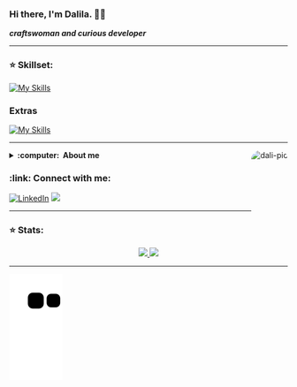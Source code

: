 ### Hi there, I'm Dalila. 🖖🏻

***craftswoman and curious developer***

<hr/>

### :star: Skillset:
[![My Skills](https://skillicons.dev/icons?i=java,typescript,angular,javascript,php,spring,mysql,bootstrap)](https://skillicons.dev)


### Extras
[![My Skills](https://skillicons.dev/icons?i=git,github,ps)](https://skillicons.dev)

<hr/>

<img align="right" alt="dali-pic" height="120" style="border-radius:1rem;" src="https://media0.giphy.com/media/weHk0Zk6xlG8Fecupl/giphy.gif?cid=790b761171f7315447a1bd04084870600bed0fedc4ccb65a&rid=giphy.gif&ct=g">

<details close="true">
  <summary><b>:computer: &nbsp;About me</b></summary>
  
  - 🔭 I’m currently working on  ***Portfolio***
  - 🌱 I’m currently learning ***Java/Javascript***
  - 🤔 I’m looking for help with ***desing***
  - 💬 Ask me about ***Anything***
  - 📫 How to reach me: dalimistura@gmail.com
  - 😄 Pronouns: she/her
  - ⚡ Fun fact: ***we are stardust***
 </details>
 
  


<h3 align="left"> :link: Connect with me:</h3>

<p align = "left">
<a href="https://www.linkedin.com/in/dalilamf/" target="_blank"><img src="https://img.shields.io/badge/LinkedIn-0077B5?style=for-the-badge&logo=linkedin&logoColor=white" alt="LinkedIn"></a>
<a href="mailto:dalimistura@gmail.com"><img src="https://img.shields.io/badge/Gmail-D14836?style=for-the-badge&logo=gmail&logoColor=white"/></a>
  </p>
<hr/>

### :star: Stats:

<div align="center">
  <a href="https://github.com/dalmimio">
  <img height="180em" src="https://github-readme-stats.vercel.app/api?username=dalmimio&show_icons=true&theme=dark&include_all_commits=true&count_private=true"/>
  <img height="180em" src="https://github-readme-stats.vercel.app/api/top-langs/?username=dalmimio&layout=compact&langs_count=7&theme=dark"/>
</div>

<hr/>

![Snake animation](https://github.com/dalmimio/dalmimio/blob/output/github-contribution-grid-snake.svg)
